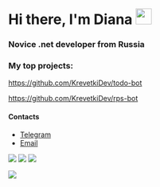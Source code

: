# Hi there, I'm Diana <img src="https://github.com/blackcater/blackcater/raw/main/images/Hi.gif" height="32"/>
### Novice .net developer from Russia
### My top projects:
https://github.com/KrevetkiDev/todo-bot

https://github.com/KrevetkiDev/rps-bot

#### Contacts

- [Telegram](https://t.me/wxham)
- [Email](mailto:d18102002@mail.ru)

![](http://github-profile-summary-cards.vercel.app/api/cards/profile-details?username=wxhami&theme=aura_dark)
![](http://github-profile-summary-cards.vercel.app/api/cards/stats?username=wxhami&theme=aura_dark)
![](https://github-readme-streak-stats.herokuapp.com/?user=wxhami&theme=aura_dark)

<p>
  <a href="https://github.com/vmedvedevpro">
    <img src="https://komarev.com/ghpvc/?username=vmedvedevpro&color=blue&style=flat" />
  </a>
</p>
